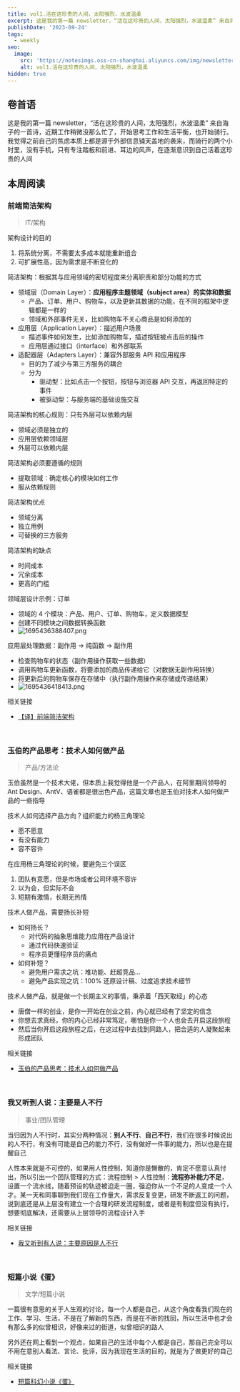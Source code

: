 ```yaml
---
title: vol1.活在这珍贵的人间，太阳强烈，水波温柔
excerpt: 这是我的第一篇 newsletter，“活在这珍贵的人间，太阳强烈，水波温柔” 来自海子的一首诗，近期工作稍微没那么忙了，开始思考工作和生活平衡，也开始骑行。我觉得之前自己的焦虑本质上都是源于外部信息铺天盖地的袭来，而骑行的两个小时里，没有手机，只有专注踏板和前进、耳边的风声，在逐渐意识到自己活着这珍贵的人间
publishDate: '2023-09-24'
tags:
  - weekly
seo:
  image:
    src: 'https://notesimgs.oss-cn-shanghai.aliyuncs.com/img/newsletter-vol1.jpg'
    alt: vol1.活在这珍贵的人间，太阳强烈，水波温柔
hidden: true
---
```


## 卷首语

这是我的第一篇 newsletter，“活在这珍贵的人间，太阳强烈，水波温柔” 来自海子的一首诗，近期工作稍微没那么忙了，开始思考工作和生活平衡，也开始骑行。我觉得之前自己的焦虑本质上都是源于外部信息铺天盖地的袭来，而骑行的两个小时里，没有手机，只有专注踏板和前进、耳边的风声，在逐渐意识到自己活着这珍贵的人间

## 本周阅读

### 前端简洁架构

> IT/架构

架构设计的目的

1. 将系统分离，不需要太多成本就能重新组合
2. 可扩展性高，因为需求是不断变化的

简洁架构：根据其与应用领域的密切程度来分离职责和部分功能的方式

- 领域层（Domain Layer）：**应用程序主题领域（subject area）的实体和数据**
  - 产品、订单、用户、购物车，以及更新其数据的功能，在不同的框架中逻辑都是一样的
  - 领域和外部事件无关，比如购物车不关心商品是如何添加的
- 应用层（Application Layer）：描述用户场景
  - 描述事件如何发生，比如添加购物车，描述按钮被点击后的操作
  - 应用层通过接口（interface）和外部联系
- 适配器层（Adapters Layer）：兼容外部服务 API 和应用程序
  - 目的为了减少与第三方服务的耦合
  - 分为
    - 驱动型：比如点击一个按钮，按钮与浏览器 API 交互，再返回特定的事件
    - 被驱动型：与服务端的基础设施交互

简洁架构的核心规则：只有外层可以依赖内层

- 领域必须是独立的
- 应用层依赖领域层
- 外层可以依赖内层

简洁架构必须要遵循的规则

- 提取领域：确定核心的模块如何工作
- 服从依赖规则

简洁架构优点

- 领域分离
- 独立用例
- 可替换的三方服务

简洁架构的缺点

- 时间成本
- 冗余成本
- 更高的门槛

领域层设计示例：订单

- 领域的 4 个模块：产品、用户、订单、购物车，定义数据模型
- 创建不同模块之间数据转换函数
- ![1695436388407.png](http://notesimgs.oss-cn-shanghai.aliyuncs.com/2023-09/1695436388407.png)

应用层处理数据：副作用 -> 纯函数 -> 副作用

- 检查购物车的状态（副作用操作获取一些数据）
- 调用购物车更新函数，将要添加的商品传递给它（对数据无副作用转换）
- 将更新后的购物车保存在存储中（执行副作用操作来存储或传递结果）
- ![1695436418413.png](http://notesimgs.oss-cn-shanghai.aliyuncs.com/2023-09/1695436418413.png)

相关链接

- [【译】前端简洁架构](https://juejin.cn/post/7256607606465757243)

​

### 玉伯的产品思考：技术人如何做产品

> 产品/方法论

玉伯虽然是一个技术大佬，但本质上我觉得他是一个产品人，在阿里期间领导的 Ant Design、AntV、语雀都是很出色产品，这篇文章也是玉伯对技术人如何做产品的一些指导

技术人如何选择产品方向？组织能力的杨三角理论

- 愿不愿意
- 有没有能力
- 容不容许

在应用杨三角理论的时候，要避免三个误区

1. 团队有意愿，但是市场或者公司环境不容许
2. 以为会，但实际不会
3. 短期有激情，长期无热情

技术人做产品，需要扬长补短

- 如何扬长？
  - 对代码的抽象思维能力应用在产品设计
  - 通过代码快速验证
  - 程序员更懂程序员的痛点
- 如何补短？
  - 避免用户需求之坑：堆功能、赶超竞品...
  - 避免产品实现之坑：100% 还原设计稿、过度追求技术细节

技术人做产品，就是做一个长期主义的事情，秉承着「西天取经」的心态

- 唐僧一样的创业，是你一开始在创业之前，内心就已经有了坚定的信念
- 你想去求真经，你的内心已经非常笃定，哪怕是你一个人也会去开启这段旅程
- 然后当你开启这段旅程之后，在这过程中去找到同路人，把合适的人凝聚起来形成团队

相关链接

- [玉伯的产品思考：技术人如何做产品](https://mp.weixin.qq.com/s/d0N1BFtVn0uWVqj-lf0FOA)

​

### 我又听到人说：主要是人不行

> 事业/团队管理

当归因为人不行时，其实分两种情况：**别人不行**、**自己不行**，我们在很多时候说出的人不行，有没有可能是自己的能力不行，没有做好一件事的能力，所以也是在提醒自己

人性本来就是不可控的，如果用人性控制，知道你是懒散的，肯定不愿意认真付出，所以引出一个团队管理的方式：流程控制 > 人性控制：**流程弥补能力不足**，设置一个流水线，随着预设的轨迹被迫走一圈，强迫你从一个不足的人变成一个人才。某一天和同事聊到我们现在工作量大，需求反复变更，研发不断返工的问题，说到底还是从上层没有建立一个合理的研发流程制度，或者是有制度但没有执行，想要彻底解决，还需要从上层领导的流程设计入手

相关链接

- [我又听到有人说：主要原因是人不行](https://juejin.cn/post/7146055238741393415)

​

### 短篇小说《蛋》

> 文学/短篇小说

一篇很有意思的关于人生观的讨论，每一个人都是自己，从这个角度看我们现在的工作、学习、生活，不是在了解新的东西，而是在不断的找回，所以生活中也才会有那么多的似曾相识，好像来过的街道，似曾相识的路人

另外还在网上看到一个观点，如果自己的生活中每个人都是自己，那自己完全可以不用在意别人看法、言论、批评，因为我现在生活的目的，就是为了做更好的自己

相关链接

- [短篇科幻小说《蛋》](https://zhuanlan.zhihu.com/p/496904883)
